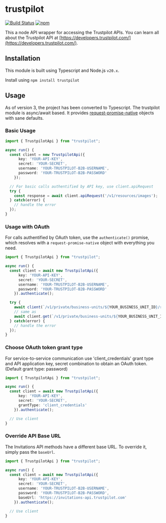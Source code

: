 # trustpilot

[![Build Status](https://travis-ci.org/trustpilot/node-trustpilot.svg?branch=master)](https://travis-ci.org/trustpilot/node-trustpilot) [![npm](https://img.shields.io/npm/v/trustpilot.svg)](https://www.npmjs.com/package/trustpilot)

This a node API wrapper for accessing the Trustpilot APIs. You can learn all about the Trustpilot API at [https://developers.trustpilot.com/](https://developers.trustpilot.com/).

## Installation

This module is built using Typescript and Node.js `v20.x`.

Install using `npm install trustpilot`

## Usage

As of version 3, the project has been converted to Typescript.
The trustpilot module is async/await based. It provides [request-promise-native](https://github.com/request/request-promise-native) objects with sane defaults.

### Basic Usage

```ts
import { TrustpilotApi } from "trustpilot";

async run() {
  const client = new TrustpilotApi({
      key: 'YOUR-API-KEY',
      secret: 'YOUR-SECRET',
      username: 'YOUR-TRUSTPILOT-B2B-USERNAME',
      password: 'YOUR-TRUSTPILOT-B2B-PASSWORD'
    });

  // For basic calls authentified by API key, use client.apiRequest
  try {
    const response = await client.apiRequest('/v1/resources/images');
  } catch(error) {
    // handle the error
  });
}
```

### Usage with OAuth

For calls authentified by OAuth token, use the `authenticate()` promise, which resolves with a `request-promise-native`
object with everything you need.

```ts
import { TrustpilotApi } from "trustpilot";

async run() {
  const client = await new TrustpilotApi({
      key: 'YOUR-API-KEY',
      secret: 'YOUR-SECRET',
      username: 'YOUR-TRUSTPILOT-B2B-USERNAME',
      password: 'YOUR-TRUSTPILOT-B2B-PASSWORD'
    }).authenticate();

  try {
    await client(`/v1/private/business-units/${YOUR_BUSINESS_UNIT_ID}/reviews`);
    // same as
    await client.get(`/v1/private/business-units/${YOUR_BUSINESS_UNIT_ID}/reviews`);
  } catch(error) {
    // handle the error
  });
}
```

### Choose OAuth token grant type

For service-to-service communication use 'client_credentials' grant type and API application key, secret combination to obtain an OAuth token. (Default grant type: password)

```ts
import { TrustpilotApi } from "trustpilot";

async run() {
  const client = await new TrustpilotApi({
      key: 'YOUR-API-KEY',
      secret: 'YOUR-SECRET',
      grantType: 'client_credentials'
    }).authenticate();

  // Use client
}
```

### Override API Base URL

The Invitations API methods have a different base URL. To override it, simply pass the `baseUrl`.

```ts
import { TrustpilotApi } from "trustpilot";

async run() {
  const client = await new TrustpilotApi({
      key: 'YOUR-API-KEY',
      secret: 'YOUR-SECRET',
      username: 'YOUR-TRUSTPILOT-B2B-USERNAME',
      password: 'YOUR-TRUSTPILOT-B2B-PASSWORD',
      baseUrl: 'https://invitations-api.trustpilot.com'
    }).authenticate();

  // Use client
}
```
